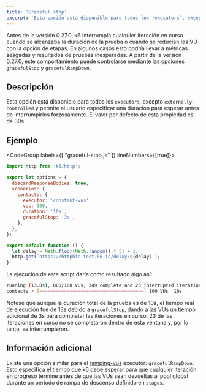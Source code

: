 ```yaml
---
title: 'Graceful stop'
excerpt: 'Esta opción está disponible para todos los `executors`, excepto `externally-controlled` y permite al usuario especificar una duración para esperar antes de interrumpirlos forzosamente.'
---
```


Antes de la versión 0.27.0, k6 interrumpía cualquier iteración en curso cuando se alcanzaba la duración de la prueba o cuando se reducían los VU con la opción de etapas. En algunos casos esto podría llevar a métricas sesgadas y resultados de pruebas inesperadas. A partir de la versión 0.27.0, este comportamiento puede controlarse mediante las opciones `gracefulStop` y `gracefulRampDown`.

## Descripción

Esta opción está disponible para todos los `executors`, excepto `externally-controlled` y permite al usuario especificar una duración para esperar antes de interrumpirlos forzosamente. El valor por defecto de esta propiedad es de 30s.

## Ejemplo

<CodeGroup labels={[ "graceful-stop.js" ]} lineNumbers={[true]}>

```javascript
import http from 'k6/http';

export let options = {
  discardResponseBodies: true,
  scenarios: {
    contacts: {
      executor: 'constant-vus',
      vus: 100,
      duration: '10s',
      gracefulStop: '3s',
    },
  },
};

export default function () {
  let delay = Math.floor(Math.random() * 5) + 1;
  http.get(`https://httpbin.test.k6.io/delay/${delay}`);
}
```

</CodeGroup>

La ejecución de este script daría como resultado algo así:

```bash
running (13.0s), 000/100 VUs, 349 complete and 23 interrupted iterations
contacts ✓ [======================================] 100 VUs  10s
```

Nótese que aunque la duración total de la prueba es de 10s, el tiempo real de ejecución fue de 13s debido a `gracefulStop`, dando a las VUs un tiempo adicional de 3s para completar las iteraciones en curso. 23 de las iteraciones en curso no se completaron dentro de esta ventana y, por lo tanto, se interrumpieron.

## Información adicional

Existe una opción similar para el [ramping-vus](/using-k6/scenarios/executors/ramping-vus) executor: `gracefulRampDown`. Esto especifica el tiempo que k6 debe esperar para que cualquier iteración en progreso termine antes de que las VUs sean devueltas al pool global durante un período de rampa de descenso definido en `stages`.
